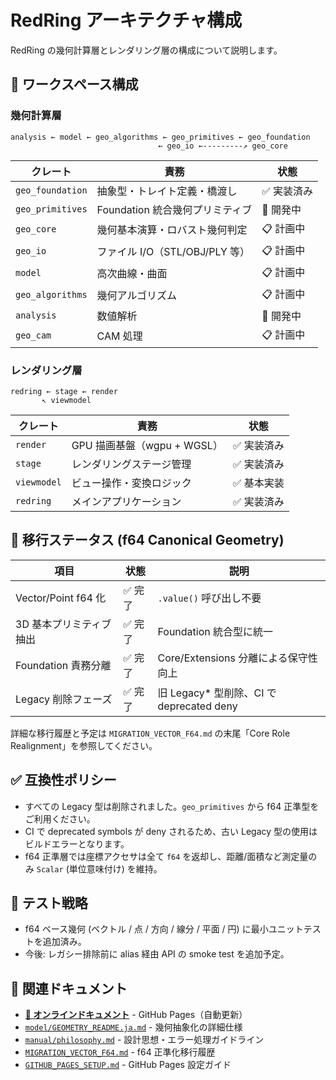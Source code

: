 # RedRing アーキテクチャ構成

RedRing の幾何計算層とレンダリング層の構成について説明します。

## 🧱 ワークスペース構成

### 幾何計算層

```
analysis ← model ← geo_algorithms ← geo_primitives ← geo_foundation
                                 ← geo_io ←---------↗ geo_core
```

| クレート         | 責務                            | 状態        |
| ---------------- | ------------------------------- | ----------- |
| `geo_foundation` | 抽象型・トレイト定義・橋渡し    | ✅ 実装済み |
| `geo_primitives` | Foundation 統合幾何プリミティブ | 🔄 開発中   |
| `geo_core`       | 幾何基本演算・ロバスト幾何判定  | 📋 計画中   |
| `geo_io`         | ファイル I/O（STL/OBJ/PLY 等）  | 📋 計画中   |
| `model`          | 高次曲線・曲面                  | 📋 計画中   |
| `geo_algorithms` | 幾何アルゴリズム                | 📋 計画中   |
| `analysis`       | 数値解析                        | 🔄 開発中   |
| `geo_cam`        | CAM 処理                        | 📋 計画中   |

### レンダリング層

```
redring ← stage ← render
       ↖ viewmodel
```

| クレート    | 責務                        | 状態        |
| ----------- | --------------------------- | ----------- |
| `render`    | GPU 描画基盤（wgpu + WGSL） | ✅ 実装済み |
| `stage`     | レンダリングステージ管理    | ✅ 実装済み |
| `viewmodel` | ビュー操作・変換ロジック    | ✅ 基本実装 |
| `redring`   | メインアプリケーション      | ✅ 実装済み |

## 🔄 移行ステータス (f64 Canonical Geometry)

| 項目                    | 状態    | 説明                                      |
| ----------------------- | ------- | ----------------------------------------- |
| Vector/Point f64 化     | ✅ 完了 | `.value()` 呼び出し不要                   |
| 3D 基本プリミティブ抽出 | ✅ 完了 | Foundation 統合型に統一                   |
| Foundation 責務分離     | ✅ 完了 | Core/Extensions 分離による保守性向上      |
| Legacy 削除フェーズ     | ✅ 完了 | 旧 Legacy\* 型削除、CI で deprecated deny |

詳細な移行履歴と予定は `MIGRATION_VECTOR_F64.md` の末尾「Core Role Realignment」を参照してください。

## ✅ 互換性ポリシー

- すべての Legacy 型は削除されました。`geo_primitives` から f64 正準型をご利用ください。
- CI で deprecated symbols が deny されるため、古い Legacy 型の使用はビルドエラーとなります。
- f64 正準層では座標アクセサは全て `f64` を返却し、距離/面積など測定量のみ `Scalar` (単位意味付け) を維持。

## 🧪 テスト戦略

- f64 ベース幾何 (ベクトル / 点 / 方向 / 線分 / 平面 / 円) に最小ユニットテストを追加済み。
- 今後: レガシー排除前に alias 経由 API の smoke test を追加予定。

## 🔗 関連ドキュメント

- **[📖 オンラインドキュメント](https://redring2020.github.io/RedRing/)** - GitHub Pages（自動更新）
- [`model/GEOMETRY_README.ja.md`](model/GEOMETRY_README.ja.md) - 幾何抽象化の詳細仕様
- [`manual/philosophy.md`](manual/philosophy.md) - 設計思想・エラー処理ガイドライン
- [`MIGRATION_VECTOR_F64.md`](MIGRATION_VECTOR_F64.md) - f64 正準化移行履歴
- [`GITHUB_PAGES_SETUP.md`](GITHUB_PAGES_SETUP.md) - GitHub Pages 設定ガイド
